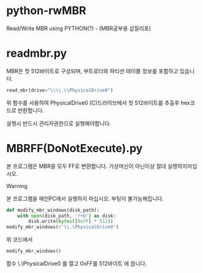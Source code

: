 # python-rwMBR
Read/Write MBR using PYTHON(?) - (MBR공부용 삽질리포)

# readmbr.py
MBR은 첫 512바이트로 구성되며, 부트로더와 파티션 테이블 정보를 포함하고 있습니다.

```python
read_mbr(drive="\\\\.\\PhysicalDrive0")
```
위 함수를 사용하여 PhysicalDrive0 (C)드라이브에서 첫 512바이트를 추출후 hex코드로 반환합니다.


실행시 반드시 관리자권한으로 실행해야합니다.

# MBRFF(DoNotExecute).py

본 프로그램은 MBR을 모두 FF로 변환합니다. 가상머신이 아닌이상 절대 실행하지마십시오.

> [!Warning]
> 본 프로그램을 매인PC에서 실행하지 마십시오. 부팅이 불가능해집니다.

```python
def modify_mbr_windows(disk_path):
    with open(disk_path, 'r+b') as disk:
        disk.write(bytes([0xFF] * 512))
modify_mbr_windows(r'\\.\PhysicalDrive0')
```
위 코드에서 
```python
modify_mbr_windows()
```
함수 \\.\PhysicalDrive0 를 열고 0xFF를 512바이트 에 씁니다.
